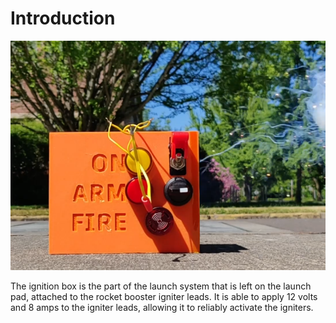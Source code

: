 Introduction
=============
<!-- Describe the project and its purpose
The goal of this project is to build/create/provide…[the what]… for …[the who]… so that she/he/they can …[the why]. We aim to accomplish this with …[the how]…[the where]… by/on/before …[the when].
-->

![The ignition box][ignition-box]

The ignition box is the part of the launch system that is left on the launch pad, attached to the rocket booster igniter leads. It is able to apply 12 volts and 8 amps to the igniter leads, allowing it to reliably activate the igniters.

<!-- Links -->
[ignition-box]: ./images/ignition_box.png "The ignition box"
